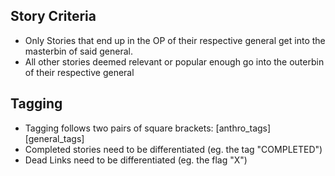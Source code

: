 ## Story Criteria
- Only Stories that end up in the OP of their respective general get into the masterbin of said general.
- All other stories deemed relevant or popular enough go into the outerbin of their respective general 

## Tagging
- Tagging follows two pairs of square brackets: [anthro_tags][general_tags]
- Completed stories need to be differentiated (eg. the tag "COMPLETED")
- Dead Links need to be differentiated (eg. the flag "X")


